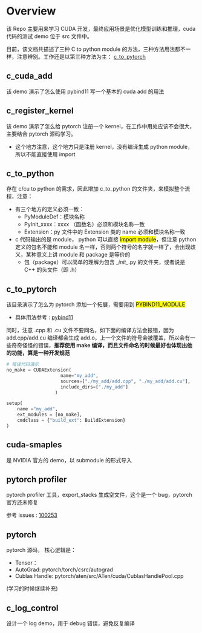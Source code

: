 <h1> Overview </h1>
该 Repo 主要用来学习 CUDA 开发，最终应用场景是优化模型训练和推理，cuda 代码的测试 demo 位于 src 文件中。

目前，该文档共描述了三种 C to python module 的方法，三种方法用法都不一样，注意辨别。工作还是以第三种方法为主： [c_to_pytorch](#c_to_pytorch)

<h2> c_cuda_add </h2>
该 demo 演示了怎么使用 pybind11 写一个基本的 cuda add 的用法

<h2> c_register_kernel </h2>
该 demo 演示了怎么给 pytorch 注册一个 kernel，在工作中用处应该不会很大，主要结合 pytorch 源码学习。

- 这个地方注意，这个地方只是注册 kernel，没有编译生成 python module，所以不能直接使用 import

<h2> c_to_python </h2>
存在 c/cu to python 的需求，因此增加 c_to_python 的文件夹，来模拟整个流程，注意：

- 有三个地方的定义必须一致：
    - PyModuleDef：模块名称
    - PyInit_xxxx：xxxx （函数名）必须和模块名称一致
    - Extension：py 文件中的 Extension 类的 name 必须和模块名称一致
- c 代码输出的是 module， python 可以直接 <mark>import module</mark>，但注意 python 定义的包名不能和 module 名一样，否则两个符号的名字就一样了，会出现歧义，某种意义上讲 module 和 package 是等价的
    - 包（package）可以简单的理解为包含 \__init\__.py 的文件夹，或者说是 C++ 的头文件（即 .h）

## <h2> c_to_pytorch </h2>
该目录演示了怎么为 pytorch 添加一个拓展，需要用到 <mark>PYBIND11_MODULE</mark>

- 具体用法参考 : [pybind11](https://pybind11.readthedocs.io/en/stable/classes.html)

同时，注意 .cpp 和 .cu 文件不要同名，如下面的编译方法会报错，因为 add.cpp/add.cu 编译都会生成 add.o，上一个文件的符号会被覆盖，所以会有一些奇奇怪怪的错误，**推荐使用 make 编译，而且文件命名的时候最好也体现出他的功能，算是一种开发规范**

``` python
# 错误代码演示
no_make = CUDAExtension(
                    name="my_add",
                    sources=["./my_add/add.cpp", "./my_add/add.cu"],
                    include_dirs=["./my_add"]
                  )

setup(
    name ="my_add",
    ext_modules = [no_make],
    cmdclass = {"build_ext": BuildExtension}
)
```

<h2> cuda-smaples </h2>
是 NVIDIA 官方的 demo，以 submodule 的形式导入

<h2> pytorch profiler </h2>
pytorch profiler 工具，export_stacks 生成空文件，这个是一个 bug，pytorch 官方还未修复

参考 issues : [100253](https://github.com/pytorch/pytorch/issues/100253)

<h2> pytorch </h2>
pytorch 源码， 核心逻辑是：

* Tensor：
* AutoGrad: pytorch/torch/csrc/autograd
* Cublas Handle: pytorch/aten/src/ATen/cuda/CublasHandlePool.cpp

(学习的时候继续补充)

<h2> c_log_control </h2>
设计一个 log demo，用于 debug 错误，避免反复编译
